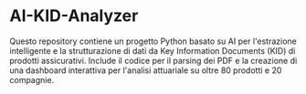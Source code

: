 # AI-KID-Analyzer
Questo repository contiene un progetto Python basato su AI per l'estrazione intelligente e la strutturazione di dati da Key Information Documents (KID) di prodotti assicurativi. Include il codice per il parsing dei PDF e la creazione di una dashboard interattiva per l'analisi attuariale su oltre 80 prodotti e 20 compagnie.
